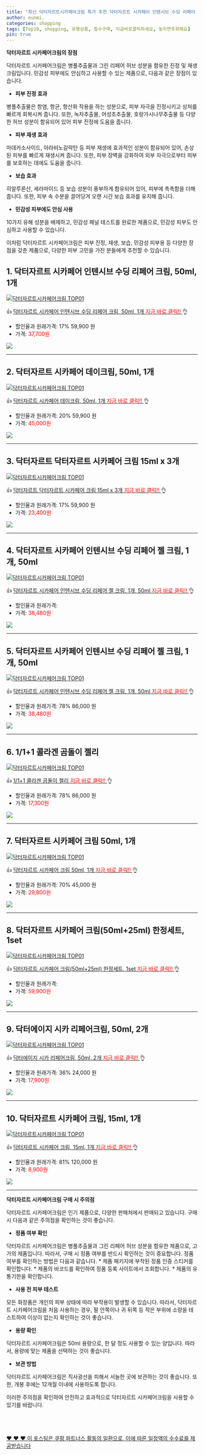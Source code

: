 ```yaml
---
title: "최신 닥터자르트시카페어크림 특가 추천 닥터자르트 시카페어 인텐시브 수딩 리페어 크림, 50ml, 1개 비교 장점"
author: eunmi.
categories: shopping
tags: [Top10, shopping, 유행상품, 필수구매, 지금바로클릭하세요, 놓치면후회해요]
pin: true
---
```

**닥터자르트 시카페어크림의 장점**

닥터자르트 시카페어크림은 병풀추출물과 그린 리페어 허브 성분을 함유한 진정 및 재생 크림입니다. 민감성 피부에도 안심하고 사용할 수 있는 제품으로, 다음과 같은 장점이 있습니다.

* **피부 진정 효과**

병풀추출물은 항염, 항균, 항산화 작용을 하는 성분으로, 피부 자극을 진정시키고 상처를 빠르게 회복시켜 줍니다. 또한, 녹차추출물, 어성초추출물, 호랑가시나무추출물 등 다양한 허브 성분이 함유되어 있어 피부 진정에 도움을 줍니다.

* **피부 재생 효과**

마데카소사이드, 아라비노갈락탄 등 피부 재생에 효과적인 성분이 함유되어 있어, 손상된 피부를 빠르게 재생시켜 줍니다. 또한, 피부 장벽을 강화하여 외부 자극으로부터 피부를 보호하는 데에도 도움을 줍니다.

* **보습 효과**

히알루론산, 세라마이드 등 보습 성분이 풍부하게 함유되어 있어, 피부에 촉촉함을 더해줍니다. 또한, 피부 속 수분을 끌어당겨 오랜 시간 보습 효과를 유지해 줍니다.

* **민감성 피부에도 안심 사용**

10가지 유해 성분을 배제하고, 민감성 패널 테스트를 완료한 제품으로, 민감성 피부도 안심하고 사용할 수 있습니다.

이처럼 닥터자르트 시카페어크림은 피부 진정, 재생, 보습, 민감성 피부용 등 다양한 장점을 갖춘 제품으로, 다양한 피부 고민을 가진 분들에게 추천할 수 있습니다.

   

## 1. 닥터자르트 시카페어 인텐시브 수딩 리페어 크림, 50ml, 1개

[![닥터자르트시카페어크림 TOP01](https://thumbnail7.coupangcdn.com/thumbnails/remote/230x230ex/image/retail/images/2023/02/22/13/0/dacacdec-20d7-4e24-a634-c7d9219197cb.jpg)](https://link.coupang.com/re/AFFSDP?lptag=AF3617701&subid=GithubCoopas&pageKey=7006667432&traceid=V0-153&itemId=17991439782&vendorItemId=85147991318)


👍 [닥터자르트 시카페어 인텐시브 수딩 리페어 크림, 50ml, 1개 <font color=red> 지금 바로 클릭!! </font> ](https://link.coupang.com/re/AFFSDP?lptag=AF3617701&subid=GithubCoopas&pageKey=7006667432&traceid=V0-153&itemId=17991439782&vendorItemId=85147991318) 👌 


- 할인율과 원래가격: 17%  59,900   원
- 가격: <span style='color:red'>37,700원</span>

[![](/discount_price.png)](https://link.coupang.com/re/AFFSDP?lptag=AF3617701&subid=GithubCoopas&pageKey=7006667432&traceid=V0-153&itemId=17991439782&vendorItemId=85147991318)

---


   

## 2. 닥터자르트 시카페어 데이크림, 50ml, 1개

[![닥터자르트시카페어크림 TOP01](https://thumbnail6.coupangcdn.com/thumbnails/remote/230x230ex/image/vendor_inventory/d14d/793c53ae18a67a2a790e07ac0de1f55f9ee07a77558779f66fd6ae115f5b.jpg)](https://link.coupang.com/re/AFFSDP?lptag=AF3617701&subid=GithubCoopas&pageKey=7006667432&traceid=V0-153&itemId=17203242826&vendorItemId=85000520218)


👍 [닥터자르트 시카페어 데이크림, 50ml, 1개 <font color=red> 지금 바로 클릭!! </font> ](https://link.coupang.com/re/AFFSDP?lptag=AF3617701&subid=GithubCoopas&pageKey=7006667432&traceid=V0-153&itemId=17203242826&vendorItemId=85000520218) 👌 


- 할인율과 원래가격: 20%  59,900   원
- 가격: <span style='color:red'>45,000원</span>

[![](/discount_price.png)](https://link.coupang.com/re/AFFSDP?lptag=AF3617701&subid=GithubCoopas&pageKey=7006667432&traceid=V0-153&itemId=17203242826&vendorItemId=85000520218)

---


   

## 3. 닥터자르트 닥터자르트 시카페어 크림 15ml x 3개

[![닥터자르트시카페어크림 TOP01](https://thumbnail10.coupangcdn.com/thumbnails/remote/230x230ex/image/vendor_inventory/1959/bd3078ccbfff88ed896405dd39717f1de80877dfac5b53d8f3c149ebefb5.jpg)](https://link.coupang.com/re/AFFSDP?lptag=AF3617701&subid=GithubCoopas&pageKey=7006667432&traceid=V0-153&itemId=18433742049&vendorItemId=85727060641)


👍 [닥터자르트 닥터자르트 시카페어 크림 15ml x 3개 <font color=red> 지금 바로 클릭!! </font> ](https://link.coupang.com/re/AFFSDP?lptag=AF3617701&subid=GithubCoopas&pageKey=7006667432&traceid=V0-153&itemId=18433742049&vendorItemId=85727060641) 👌 


- 할인율과 원래가격: 17%  59,900   원
- 가격: <span style='color:red'>23,400원</span>

[![](/discount_price.png)](https://link.coupang.com/re/AFFSDP?lptag=AF3617701&subid=GithubCoopas&pageKey=7006667432&traceid=V0-153&itemId=18433742049&vendorItemId=85727060641)

---


   

## 4. 닥터자르트 시카페어 인텐시브 수딩 리페어 젤 크림, 1개, 50ml

[![닥터자르트시카페어크림 TOP01](https://thumbnail7.coupangcdn.com/thumbnails/remote/230x230ex/image/rs_quotation_api/6lfgomwv/f769393363664d3d8b642da43758685f.jpg)](https://link.coupang.com/re/AFFSDP?lptag=AF3617701&subid=GithubCoopas&pageKey=7154005163&traceid=V0-153&itemId=17991529421&vendorItemId=85148081000)


👍 [닥터자르트 시카페어 인텐시브 수딩 리페어 젤 크림, 1개, 50ml <font color=red> 지금 바로 클릭!! </font> ](https://link.coupang.com/re/AFFSDP?lptag=AF3617701&subid=GithubCoopas&pageKey=7154005163&traceid=V0-153&itemId=17991529421&vendorItemId=85148081000) 👌 


- 할인율과 원래가격: 
- 가격: <span style='color:red'>38,480원</span>

[![](/discount_price.png)](https://link.coupang.com/re/AFFSDP?lptag=AF3617701&subid=GithubCoopas&pageKey=7154005163&traceid=V0-153&itemId=17991529421&vendorItemId=85148081000)

---


   

## 5. 닥터자르트 시카페어 인텐시브 수딩 리페어 젤 크림, 1개, 50ml

[![닥터자르트시카페어크림 TOP01](https://thumbnail7.coupangcdn.com/thumbnails/remote/230x230ex/image/rs_quotation_api/6lfgomwv/f769393363664d3d8b642da43758685f.jpg)](https://link.coupang.com/re/AFFSDP?lptag=AF3617701&subid=GithubCoopas&pageKey=7154005163&traceid=V0-153&itemId=17991529421&vendorItemId=85148081000)


👍 [닥터자르트 시카페어 인텐시브 수딩 리페어 젤 크림, 1개, 50ml <font color=red> 지금 바로 클릭!! </font> ](https://link.coupang.com/re/AFFSDP?lptag=AF3617701&subid=GithubCoopas&pageKey=7154005163&traceid=V0-153&itemId=17991529421&vendorItemId=85148081000) 👌 


- 할인율과 원래가격: 78%  86,000   원
- 가격: <span style='color:red'>38,480원</span>

[![](/discount_price.png)](https://link.coupang.com/re/AFFSDP?lptag=AF3617701&subid=GithubCoopas&pageKey=7154005163&traceid=V0-153&itemId=17991529421&vendorItemId=85148081000)

---


   

## 6. 1/1+1 콜라겐 곰돌이 젤리

[![닥터자르트시카페어크림 TOP01](https://thumbnail7.coupangcdn.com/thumbnails/remote/230x230ex/image/vendor_inventory/adf3/76369225bbf027ca3ea8d3772504c70e249cc391679fb4046be149acd86a.png)](https://link.coupang.com/re/AFFSDP?lptag=AF3617701&subid=GithubCoopas&pageKey=7700325453&traceid=V0-153&itemId=20615417932&vendorItemId=87699978066)


👍 [1/1+1 콜라겐 곰돌이 젤리 <font color=red> 지금 바로 클릭!! </font> ](https://link.coupang.com/re/AFFSDP?lptag=AF3617701&subid=GithubCoopas&pageKey=7700325453&traceid=V0-153&itemId=20615417932&vendorItemId=87699978066) 👌 


- 할인율과 원래가격: 78%  86,000   원
- 가격: <span style='color:red'>17,300원</span>

[![](/discount_price.png)](https://link.coupang.com/re/AFFSDP?lptag=AF3617701&subid=GithubCoopas&pageKey=7700325453&traceid=V0-153&itemId=20615417932&vendorItemId=87699978066)

---


   

## 7. 닥터자르트 시카페어 크림 50ml, 1개

[![닥터자르트시카페어크림 TOP01](https://thumbnail6.coupangcdn.com/thumbnails/remote/230x230ex/image/vendor_inventory/7951/2674dea68e807375c036a36ddd8fba59dc33e73fdaa842f15a63a301e98a.jpeg)](https://link.coupang.com/re/AFFSDP?lptag=AF3617701&subid=GithubCoopas&pageKey=7420224709&traceid=V0-153&itemId=19246688549&vendorItemId=86555343185)


👍 [닥터자르트 시카페어 크림 50ml, 1개 <font color=red> 지금 바로 클릭!! </font> ](https://link.coupang.com/re/AFFSDP?lptag=AF3617701&subid=GithubCoopas&pageKey=7420224709&traceid=V0-153&itemId=19246688549&vendorItemId=86555343185) 👌 


- 할인율과 원래가격: 70%  45,000   원
- 가격: <span style='color:red'>29,800원</span>

[![](/discount_price.png)](https://link.coupang.com/re/AFFSDP?lptag=AF3617701&subid=GithubCoopas&pageKey=7420224709&traceid=V0-153&itemId=19246688549&vendorItemId=86555343185)

---


   

## 8. 닥터자르트 시카페어 크림(50ml+25ml) 한정세트, 1set

[![닥터자르트시카페어크림 TOP01](https://thumbnail8.coupangcdn.com/thumbnails/remote/230x230ex/image/vendor_inventory/715a/ffaf81b2f90b791016bc1f7be766987afa267e8e39f6db850270e78f3df9.png)](https://link.coupang.com/re/AFFSDP?lptag=AF3617701&subid=GithubCoopas&pageKey=6461142752&traceid=V0-153&itemId=14061553910&vendorItemId=81308874959)


👍 [닥터자르트 시카페어 크림(50ml+25ml) 한정세트, 1set <font color=red> 지금 바로 클릭!! </font> ](https://link.coupang.com/re/AFFSDP?lptag=AF3617701&subid=GithubCoopas&pageKey=6461142752&traceid=V0-153&itemId=14061553910&vendorItemId=81308874959) 👌 


- 할인율과 원래가격: 
- 가격: <span style='color:red'>59,900원</span>

[![](/discount_price.png)](https://link.coupang.com/re/AFFSDP?lptag=AF3617701&subid=GithubCoopas&pageKey=6461142752&traceid=V0-153&itemId=14061553910&vendorItemId=81308874959)

---


   

## 9. 닥터에이지 시카 리페어크림, 50ml, 2개

[![닥터자르트시카페어크림 TOP01](https://thumbnail9.coupangcdn.com/thumbnails/remote/230x230ex/image/retail/images/4364813542549906-5350c7a7-9279-4c44-9c77-bd016f22f702.jpg)](https://link.coupang.com/re/AFFSDP?lptag=AF3617701&subid=GithubCoopas&pageKey=6174360973&traceid=V0-153&itemId=2647629542&vendorItemId=70638435618)


👍 [닥터에이지 시카 리페어크림, 50ml, 2개 <font color=red> 지금 바로 클릭!! </font> ](https://link.coupang.com/re/AFFSDP?lptag=AF3617701&subid=GithubCoopas&pageKey=6174360973&traceid=V0-153&itemId=2647629542&vendorItemId=70638435618) 👌 


- 할인율과 원래가격: 36%  24,000   원
- 가격: <span style='color:red'>17,900원</span>

[![](/discount_price.png)](https://link.coupang.com/re/AFFSDP?lptag=AF3617701&subid=GithubCoopas&pageKey=6174360973&traceid=V0-153&itemId=2647629542&vendorItemId=70638435618)

---


   

## 10. 닥터자르트 시카페어 크림, 15ml, 1개

[![닥터자르트시카페어크림 TOP01](https://thumbnail8.coupangcdn.com/thumbnails/remote/230x230ex/image/vendor_inventory/76f2/56bc54fc7c29763a212ea02064e997e5da3cf9f3e5f44beb76cfd9013c8a.jpeg)](https://link.coupang.com/re/AFFSDP?lptag=AF3617701&subid=GithubCoopas&pageKey=7006667432&traceid=V0-153&itemId=1066761178&vendorItemId=86916264598)


👍 [닥터자르트 시카페어 크림, 15ml, 1개 <font color=red> 지금 바로 클릭!! </font> ](https://link.coupang.com/re/AFFSDP?lptag=AF3617701&subid=GithubCoopas&pageKey=7006667432&traceid=V0-153&itemId=1066761178&vendorItemId=86916264598) 👌 


- 할인율과 원래가격: 81%  120,000   원
- 가격: <span style='color:red'>8,900원</span>

[![](/discount_price.png)](https://link.coupang.com/re/AFFSDP?lptag=AF3617701&subid=GithubCoopas&pageKey=7006667432&traceid=V0-153&itemId=1066761178&vendorItemId=86916264598)

---
**닥터자르트 시카페어크림 구매 시 주의점**

닥터자르트 시카페어크림은 인기 제품으로, 다양한 판매처에서 판매되고 있습니다. 구매 시 다음과 같은 주의점을 확인하는 것이 좋습니다.

* **정품 여부 확인**

닥터자르트 시카페어크림은 병풀추출물과 그린 리페어 허브 성분을 함유한 제품으로, 고가의 제품입니다. 따라서, 구매 시 정품 여부를 반드시 확인하는 것이 중요합니다. 정품 여부를 확인하는 방법은 다음과 같습니다.
    * 제품 패키지에 부착된 정품 인증 스티커를 확인합니다.
    * 제품의 바코드를 확인하여 정품 등록 사이트에서 조회합니다.
    * 제품의 유통기한을 확인합니다.

* **사용 전 피부 테스트**

모든 화장품은 개인의 피부 상태에 따라 부작용이 발생할 수 있습니다. 따라서, 닥터자르트 시카페어크림을 처음 사용하는 경우, 팔 안쪽이나 귀 뒤쪽 등 작은 부위에 소량을 테스트하여 이상이 없는지 확인하는 것이 좋습니다.

* **용량 확인**

닥터자르트 시카페어크림은 50ml 용량으로, 한 달 정도 사용할 수 있는 양입니다. 따라서, 용량에 맞는 제품을 선택하는 것이 좋습니다.

* **보관 방법**

닥터자르트 시카페어크림은 직사광선을 피해서 서늘한 곳에 보관하는 것이 좋습니다. 또한, 개봉 후에는 12개월 이내에 사용하도록 합니다.

이러한 주의점을 확인하여 안전하고 효과적으로 닥터자르트 시카페어크림을 사용할 수 있기를 바랍니다.<br><br><br><br><br> [ ❤ ❤ ❤ 이 포스팅은 쿠팡 파트너스 활동의 일환으로, 이에 따른 일정액의 수수료를 제공받습니다](https://link.coupang.com/a/bcEFyh)
